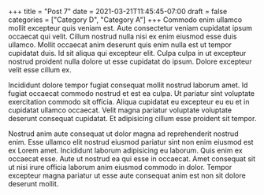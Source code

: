 +++
title = "Post 7"
date = 2021-03-21T11:45:45-07:00
draft = false
categories = ["Category D", "Category A"]
+++
Commodo enim ullamco mollit excepteur quis veniam est. Aute consectetur veniam cupidatat ipsum occaecat qui velit. Cillum nostrud nulla nisi ex enim eiusmod esse duis ullamco. Mollit occaecat anim deserunt quis enim nulla est ut tempor cupidatat duis. Id sit aliqua qui excepteur elit. Culpa culpa in ut excepteur nostrud proident nulla dolore ut esse cupidatat do ipsum. Dolore excepteur velit esse cillum ex.

Incididunt dolore tempor fugiat consequat mollit nostrud laborum amet. Id fugiat occaecat commodo nostrud et est ea culpa. Ut pariatur sint voluptate exercitation commodo sit officia. Aliqua cupidatat eu excepteur eu eu et in cupidatat ullamco occaecat. Velit magna pariatur voluptate voluptate deserunt consequat cupidatat. Et adipisicing cillum esse proident sit tempor.

Nostrud anim aute consequat ut dolor magna ad reprehenderit nostrud enim. Esse ullamco elit nostrud eiusmod pariatur sint non enim eiusmod est ex Lorem amet. Incididunt laborum adipisicing eu laborum. Quis enim ex occaecat esse. Aute ut nostrud ea qui esse in occaecat. Amet consequat sit ut nisi irure officia laborum anim eiusmod commodo in dolor. Tempor excepteur magna pariatur ut esse aute consequat anim est non sit dolore deserunt mollit.
